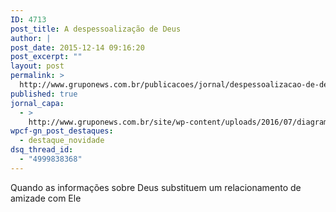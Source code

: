 ```yaml
---
ID: 4713
post_title: A despessoalização de Deus
author: |
post_date: 2015-12-14 09:16:20
post_excerpt: ""
layout: post
permalink: >
  http://www.gruponews.com.br/publicacoes/jornal/despessoalizacao-de-deus-2
published: true
jornal_capa:
  - >
    http://www.gruponews.com.br/site/wp-content/uploads/2016/07/diagramacao-gruponews-dezembro-grafica-final-1.jpg
wpcf-gn_post_destaques:
  - destaque_novidade
dsq_thread_id:
  - "4999838368"
---
```

Quando as informações sobre Deus substituem um relacionamento de amizade com Ele